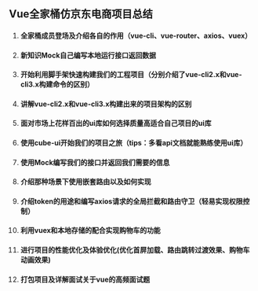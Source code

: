 

## Vue全家桶仿京东电商项目总结

1. #### 全家桶成员登场及介绍各自的作用（vue-cli、vue-router、axios、vuex）

2. #### 新知识Mock自己编写本地运行接口返回数据

3. #### 开始利用脚手架快速构建我们的工程项目（分别介绍了vue-cli2.x和vue-cli3.x构建命令的区别）

4. #### 讲解vue-cli2.x和vue-cli3.x构建出来的项目架构的区别

5. #### 面对市场上花样百出的ui库如何选择质量高适合自己项目的ui库

6. #### 使用cube-ui开始我们的项目之旅（tips：多看api文档就能熟练使用ui库）

7. #### 使用Mock编写我们的接口并返回我们需要的信息

8. #### 介绍那种场景下使用嵌套路由以及如何实现

9. #### 介绍token的用途和编写axios请求的全局拦截和路由守卫（轻易实现权限控制）

10. #### 利用vuex和本地存储的配合实现购物车的功能

11. #### 进行项目的性能优化及体验优化(优化首屏加载、路由跳转过渡效果、购物车动画效果)

12. #### 打包项目及详解面试关于vue的高频面试题





